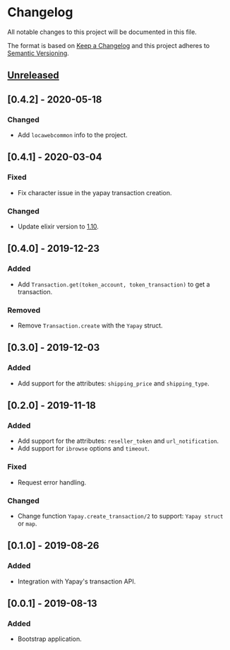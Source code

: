 # Changelog
All notable changes to this project will be documented in this file.

The format is based on [Keep a Changelog](http://keepachangelog.com/en/1.0.0/)
and this project adheres to [Semantic Versioning](http://semver.org/spec/v2.0.0.html).

## [Unreleased]

## [0.4.2] - 2020-05-18
### Changed
- Add `locawebcommon` info to the project.

## [0.4.1] - 2020-03-04
### Fixed
- Fix character issue in the yapay transaction creation.

### Changed
- Update elixir version to [1.10](https://elixir-lang.org/blog/2020/01/27/elixir-v1-10-0-released/).

## [0.4.0] - 2019-12-23
### Added
- Add `Transaction.get(token_account, token_transaction)` to get a transaction.

### Removed
- Remove `Transaction.create` with the `Yapay` struct.

## [0.3.0] - 2019-12-03
### Added
- Add support for the attributes: `shipping_price` and `shipping_type`.

## [0.2.0] - 2019-11-18
### Added
- Add support for the attributes: `reseller_token` and `url_notification`.
- Add support for `ibrowse` options and `timeout`.

### Fixed
- Request error handling.

### Changed
- Change function `Yapay.create_transaction/2` to support: `Yapay struct` or `map`.

## [0.1.0] - 2019-08-26
### Added
- Integration with Yapay's transaction API.

## [0.0.1] - 2019-08-13
### Added
- Bootstrap application.

[Unreleased]: https://github.com/locaweb/ex-yapay/compare/master...HEAD

